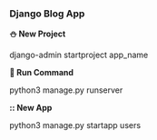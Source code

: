 ### Django Blog App

**:snowman: New Project**

django-admin startproject app_name

**:rocket: Run Command** 

python3 manage.py runserver  

**:: New App**

python3 manage.py startapp users